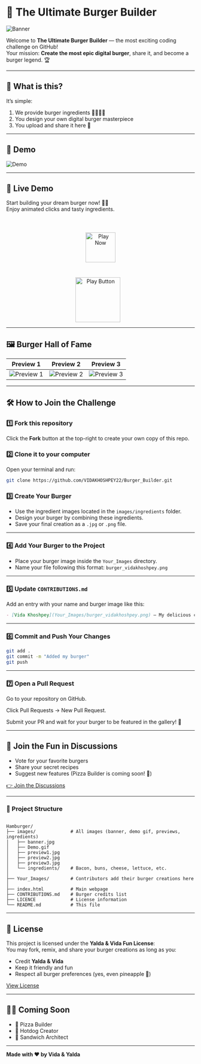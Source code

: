 <!-- hey -->

# 🍔 The Ultimate Burger Builder

![Banner](images/banner.jpg)

Welcome to **The Ultimate Burger Builder** — the most exciting coding challenge on GitHub!  
Your mission: **Create the most epic digital burger**, share it, and become a burger legend. 🏆

---

## 🎯 What is this?

It’s simple:

1. We provide burger ingredients 🥬🍅🧀🍔
2. You design your own digital burger masterpiece
3. You upload and share it here 🚀

---

## 🎥 Demo

![Demo](images/Demo.gif)

---

## 🚀 **Live Demo**

Start building your dream burger now! 🍔✨  
Enjoy animated clicks and tasty ingredients.

<div align="center">
  <a href="https://vidakhoshpey22.github.io/Burger_Builder/">
    <img src="https://img.shields.io/badge/PLAY_NOW-FF6B6B?style=for-the-badge&logo=game-controller&logoColor=white&labelColor=FF6B6B&fontSize=20px&color=white" alt="Play Now" style="height: 80px; margin: 40px 0;"/>
  </a>
</div>

<div align="center">
  <a href="https://vidakhoshpey22.github.io/Burger_Builder/">
    <img src="images/play_button.png" alt="Play Button" width="120" style="vertical-align: middle; margin-right: 15px;"/>
  </a>
</div>

---

## 🖼 Burger Hall of Fame

| Preview 1                         | Preview 2                         | Preview 3                         |
| --------------------------------- | --------------------------------- | --------------------------------- |
| ![Preview 1](images/preview1.jpg) | ![Preview 2](images/preview2.jpg) | ![Preview 3](images/preview3.jpg) |

---

## 🛠 How to Join the Challenge

### 1️⃣ Fork this repository

Click the **Fork** button at the top-right to create your own copy of this repo.

### 2️⃣ Clone it to your computer

Open your terminal and run:

```bash
git clone https://github.com/VIDAKHOSHPEY22/Burger_Builder.git
```

### 3️⃣ Create Your Burger

- Use the ingredient images located in the `images/ingredients` folder.
- Design your burger by combining these ingredients.
- Save your final creation as a `.jpg` or `.png` file.

---

### 4️⃣ Add Your Burger to the Project

- Place your burger image inside the `Your_Images` directory.
- Name your file following this format: `burger_vidakhoshpey.png`

---

### 5️⃣ Update `CONTRIBUTIONS.md`

Add an entry with your name and burger image like this:

```markdown
- [Vida Khoshpey](Your_Images/burger_vidakhoshpey.png) — My delicious cheesy burger 🧀
```

---

### 6️⃣ Commit and Push Your Changes

```bash
git add .
git commit -m "Added my burger"
git push
```

---

### 7️⃣ Open a Pull Request

Go to your repository on GitHub.

Click Pull Requests → New Pull Request.

Submit your PR and wait for your burger to be featured in the gallery! 🎉

---

## 💬 Join the Fun in Discussions

- Vote for your favorite burgers
- Share your secret recipes
- Suggest new features (Pizza Builder is coming soon! 🍕)

[👉 Join the Discussions](../../discussions)

---

### 📂 Project Structure

```text

Hamburger/
├── images/             # All images (banner, demo gif, previews, ingredients)
│   ├── banner.jpg
│   ├── Demo.gif
│   ├── preview1.jpg
│   ├── preview2.jpg
│   ├── preview3.jpg
│   └── ingredients/    # Bacon, buns, cheese, lettuce, etc.
│
├── Your_Images/        # Contributors add their burger creations here
│
├── index.html          # Main webpage
├── CONTRIBUTIONS.md    # Burger credits list
├── LICENCE             # License information
└── README.md           # This file
```

---

## 📜 License

This project is licensed under the **Yalda & Vida Fun License**:  
You may fork, remix, and share your burger creations as long as you:

- Credit **Yalda & Vida**
- Keep it friendly and fun
- Respect all burger preferences (yes, even pineapple 🍍)

[View License](LICENCE)

---

## 👩‍🍳 Coming Soon

- 🍕 Pizza Builder
- 🌭 Hotdog Creator
- 🥪 Sandwich Architect

---

**Made with ❤️ by Vida & Yalda**
